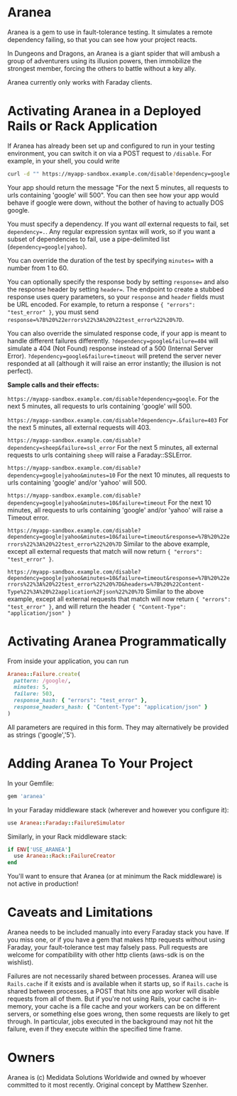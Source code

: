 Aranea
======

Aranea is a gem to use in fault-tolerance testing. It simulates a remote dependency failing, so that you can see how your project reacts.

In Dungeons and Dragons, an Aranea is a giant spider that will ambush a group of adventurers using its illusion powers, then immobilize the strongest member, forcing the others to battle without a key ally.

Aranea currently only works with Faraday clients.

# Activating Aranea in a Deployed Rails or Rack Application

If Aranea has already been set up and configured to run in your testing environment, you can switch it on via a POST request to `/disable`. For example, in your shell, you could write

```sh
curl -d "" https://myapp-sandbox.example.com/disable?dependency=google
```

Your app should return the message "For the next 5 minutes, all requests to urls containing 'google' will 500". You can then see how your app would behave if google were down, without the bother of having to actually DOS google.

You must specify a dependency. If you want *all* external requests to fail, set `dependency=.`.  Any regular expression syntax will work, so if you want a subset of dependencies to fail, use a pipe-delimited list (`dependency=google|yahoo`).

You can override the duration of the test by specifying `minutes=` with a number from 1 to 60.

You can optionally specify the response body by setting `response=` and also the response header by setting `header=`. The endpoint to create a stubbed response uses query parameters, so your `response` and `header` fields must be URL encoded. For example, to return a response `{ "errors": "test_error" }`, you must send `response=%7B%20%22errors%22%3A%20%22test_error%22%20%7D`.

You can also override the simulated response code, if your app is meant to handle different failures differently. `?dependency=google&failure=404` will simulate a 404 (Not Found) response instead of a 500 (Internal Server Error). `?dependency=google&failure=timeout` will pretend the server never responded at all (although it will raise an error instantly; the illusion is not perfect).

**Sample calls and their effects:**

`https://myapp-sandbox.example.com/disable?dependency=google`. For the next 5 minutes, all requests to urls containing 'google' will 500.

`https://myapp-sandbox.example.com/disable?dependency=.&failure=403` For the next 5 minutes, all external requests will 403.

`https://myapp-sandbox.example.com/disable?dependency=sheep&failure=ssl_error` For the next 5 minutes, all external requests to urls containing `sheep` will raise a Faraday::SSLError.

`https://myapp-sandbox.example.com/disable?dependency=google|yahoo&minutes=10` For the next 10 minutes, all requests to urls containing 'google' and/or 'yahoo' will 500.

`https://myapp-sandbox.example.com/disable?dependency=google|yahoo&minutes=10&failure=timeout` For the next 10 minutes, all requests to urls containing 'google' and/or 'yahoo' will raise a Timeout error.

`https://myapp-sandbox.example.com/disable?dependency=google|yahoo&minutes=10&failure=timeout&response=%7B%20%22errors%22%3A%20%22test_error%22%20%7D` Similar to the above example, except all external requests that match will now return `{ "errors": "test_error" }`.

`https://myapp-sandbox.example.com/disable?dependency=google|yahoo&minutes=10&failure=timeout&response=%7B%20%22errors%22%3A%20%22test_error%22%20%7D&headers=%7B%20%22Content-Type%22%3A%20%22application%2Fjson%22%20%7D` Similar to the above example, except all external requests that match will now return `{ "errors": "test_error" }`, and will return the header `{ "Content-Type": "application/json" }`

# Activating Aranea Programmatically

From inside your application, you can run

```ruby
Aranea::Failure.create(
  pattern: /google/,
  minutes: 5,
  failure: 503,
  response_hash: { "errors": "test_error" },
  response_headers_hash: { "Content-Type": "application/json" }
)
```

All parameters are required in this form. They may alternatively be provided as strings ('google','5').

# Adding Aranea To Your Project

In your Gemfile:

```ruby
gem 'aranea'
```

In your Faraday middleware stack (wherever and however you configure it):

```ruby
use Aranea::Faraday::FailureSimulator
```

Similarly, in your Rack middleware stack:

```ruby
if ENV['USE_ARANEA']
  use Aranea::Rack::FailureCreator
end
```

You'll want to ensure that Aranea (or at minimum the Rack middleware) is not active in production!

# Caveats and Limitations

Aranea needs to be included manually into every Faraday stack you have. If you miss one, or if you have a gem that makes http requests without using Faraday, your fault-tolerance test may falsely pass. Pull requests are welcome for compatibility with other http clients (aws-sdk is on the wishlist).

Failures are not necessarily shared between processes. Aranea will use `Rails.cache` if it exists and is available when it starts up, so if `Rails.cache` is shared between processes, a POST that hits one app worker will disable requests from all of them. But if you're not using Rails, your cache is in-memory, your cache is a file cache and your workers can be on different servers, or something else goes wrong, then some requests are likely to get through. In particular, jobs executed in the background may not hit the failure, even if they execute within the specified time frame.

# Owners

Aranea is (c) Medidata Solutions Worldwide and owned by whoever committed to it most recently. Original concept by Matthew Szenher.


